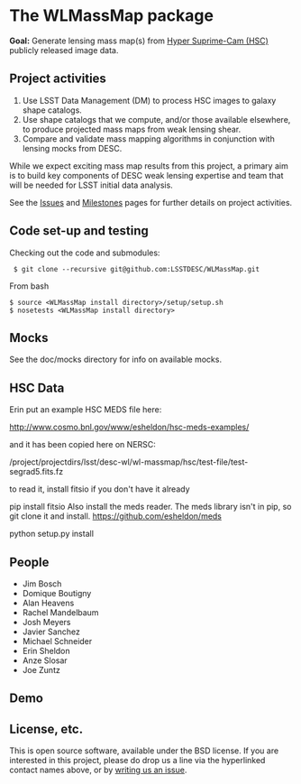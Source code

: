 # The WLMassMap package

**Goal:** Generate lensing mass map(s) from [Hyper Suprime-Cam (HSC)](http://www.naoj.org/Projects/HSC/) publicly released image data.

## Project activities

1. Use LSST Data Management (DM) to process HSC images to galaxy shape catalogs.
2. Use shape catalogs that we compute, and/or those available elsewhere, to produce projected mass maps from weak lensing shear.
3. Compare and validate mass mapping algorithms in conjunction with lensing mocks from DESC.

While we expect exciting mass map results from this project, a primary aim is to build key components of DESC weak lensing expertise and team that will be needed for LSST initial data analysis. 

See the [Issues](https://github.com/LSSTDESC/WLMassMap/issues) and [Milestones](https://github.com/LSSTDESC/WLMassMap/milestones) pages for further details on project activities.

## Code set-up and testing

Checking out the code and submodules:
```
 $ git clone --recursive git@github.com:LSSTDESC/WLMassMap.git
```

From bash
```
$ source <WLMassMap install directory>/setup/setup.sh
$ nosetests <WLMassMap install directory>
```



## Mocks

See the doc/mocks directory for info on available mocks.

## HSC Data

Erin put an example HSC MEDS file here:

http://www.cosmo.bnl.gov/www/esheldon/hsc-meds-examples/

and it has been copied here on NERSC:

/project/projectdirs/lsst/desc-wl/wl-massmap/hsc/test-file/test-segrad5.fits.fz


to read it, install fitsio if you don't have it already

pip install fitsio
Also install the meds reader. The meds library isn't in pip, so git clone it and install.
https://github.com/esheldon/meds

python setup.py install


## People

* Jim Bosch
* Domique Boutigny
* Alan Heavens
* Rachel Mandelbaum
* Josh Meyers
* Javier Sanchez
* Michael Schneider
* Erin Sheldon
* Anze Slosar
* Joe Zuntz

## Demo


## License, etc.

This is open source software, available under the BSD license. If you are interested in this project, please do drop us a line via the hyperlinked contact names above, or by [writing us an issue](https://github.com/DarkEnergyScienceCollaboration/WLMassMap/issues/new).
